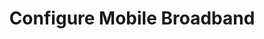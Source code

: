 ---
sidebar_position: 4
title: "Configure Mobile Broadband"
sidebar_label: "Configure Mobile Broadband"
description: "Setup cellular connectivity in Debian platforms - configure mobile broadband modems, manage cellular connections, setup data plans, and optimize mobile internet access."
keywords:
  - "debian mobile broadband"
  - "cellular connectivity"
  - "mobile internet"
  - "broadband modems"
  - "cellular configuration"
tags:
  - debian
  - mobile-broadband
  - cellular-connectivity
  - mobile-internet
  - broadband-configuration
slug: /linux/debian/network/wireless-setup/configure-mobile-broadband
---